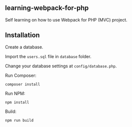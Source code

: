 ## learning-webpack-for-php

Self learning on how to use Webpack for PHP (MVC) project.

## Installation

Create a database.

Import the `users.sql` file in `database` folder.

Change your database settings at `config/database.php`.

Run Composer:

    composer install

Run NPM:

    npm install

Build:

    npm run build
